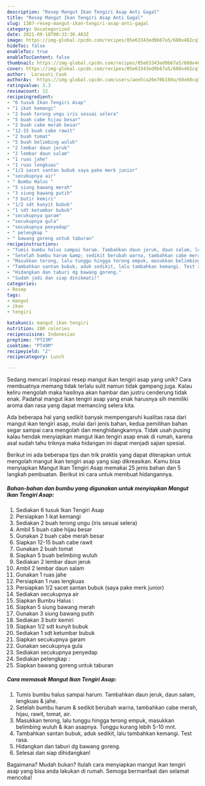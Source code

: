 ```yaml
---
description: "Resep Mangut Ikan Tengiri Asap Anti Gagal"
title: "Resep Mangut Ikan Tengiri Asap Anti Gagal"
slug: 1387-resep-mangut-ikan-tengiri-asap-anti-gagal
category: Uncategorized
date: 2021-09-18T00:33:30.483Z
image: https://img-global.cpcdn.com/recipes/05e63343ed9b67a5/680x482cq70/mangut-ikan-tengiri-asap-foto-resep-utama.jpg
hideToc: false
enableToc: true
enableTocContent: false
thumbnail: https://img-global.cpcdn.com/recipes/05e63343ed9b67a5/680x482cq70/mangut-ikan-tengiri-asap-foto-resep-utama.jpg
cover: https://img-global.cpcdn.com/recipes/05e63343ed9b67a5/680x482cq70/mangut-ikan-tengiri-asap-foto-resep-utama.jpg
author:  Larasati_Cook
authorAv:  https://img-global.cpcdn.com/users/aee5ca26e70b169a/60x60cq50/avatar.jpg
ratingvalue: 3.3
reviewcount: 12
recipeingredient:
- "6 tusuk Ikan Tengiri Asap"
- "1 ikat kemangi"
- "2 buah terong ungu iris sesuai selera"
- "5 buah cabe hijau besar"
- "2 buah cabe merah besar"
- "12-15 buah cabe rawit"
- "2 buah tomat"
- "5 buah belimbing wuluh"
- "2 lembar daun jeruk"
- "2 lembar daun salam"
- "1 ruas jahe"
- "1 ruas lengkuas"
- "1/2 sacet santan bubuk saya pake merk junior"
- "secukupnya air"
- " Bumbu Halus "
- "5 siung bawang merah"
- "3 siung bawang putih"
- "3 butir kemiri"
- "1/2 sdt kunyit bubuk"
- "1 sdt ketumbar bubuk"
- "secukupnya garam"
- "secukupnya gula"
- "secukupnya penyedap"
- " pelengkap "
- " bawang goreng untuk taburan"
recipeinstructions:
- "Tumis bumbu halus sampai harum. Tambahkan daun jeruk, daun salam, lengkuas &amp; jahe."
- "Setelah bumbu harum &amp; sedikit berubah warna, tambahkan cabe merah, hijau, rawit, tomat, air."
- "Masukkan terong, lalu tunggu hingga terong empuk, masukkan belimbing wuluh &amp; ikan asapnya. Tunggu kurang lebih 5-10 mnt."
- "Tambahkan santan bubuk, aduk sedikit, lalu tambahkan kemangi. Test rasa."
- "Hidangkan dan taburi dg bawang goreng."
- "Sudah jadi dan siap dinikmati!"
categories:
- Resep
tags:
- mangut
- ikan
- tengiri

katakunci: mangut ikan tengiri 
nutrition: 280 calories
recipecuisine: Indonesian
preptime: "PT23M"
cooktime: "PT49M"
recipeyield: "2"
recipecategory: Lunch

---
```



Sedang mencari inspirasi resep mangut ikan tengiri asap yang unik? Cara membuatnya memang tidak terlalu sulit namun tidak gampang juga. Kalau keliru mengolah maka hasilnya akan hambar dan justru cenderung tidak enak. Padahal mangut ikan tengiri asap yang enak harusnya sih memiliki aroma dan rasa yang dapat memancing selera kita.




Ada beberapa hal yang sedikit banyak mempengaruhi kualitas rasa dari mangut ikan tengiri asap, mulai dari jenis bahan, kedua pemilihan bahan segar sampai cara mengolah dan menghidangkannya. Tidak usah pusing kalau hendak menyiapkan mangut ikan tengiri asap enak di rumah, karena asal sudah tahu triknya maka hidangan ini dapat menjadi sajian spesial.


Berikut ini ada beberapa tips dan trik praktis yang dapat diterapkan untuk mengolah mangut ikan tengiri asap yang siap dikreasikan. Kamu bisa menyiapkan Mangut Ikan Tengiri Asap memakai 25 jenis bahan dan 5 langkah pembuatan. Berikut ini cara untuk membuat hidangannya.

<!--inarticleads1-->

##### Bahan-bahan dan bumbu yang digunakan untuk menyiapkan Mangut Ikan Tengiri Asap:

1. Sediakan 6 tusuk Ikan Tengiri Asap
1. Persiapkan 1 ikat kemangi
1. Sediakan 2 buah terong ungu (iris sesuai selera)
1. Ambil 5 buah cabe hijau besar
1. Gunakan 2 buah cabe merah besar
1. Siapkan 12-15 buah cabe rawit
1. Gunakan 2 buah tomat
1. Siapkan 5 buah belimbing wuluh
1. Sediakan 2 lembar daun jeruk
1. Ambil 2 lembar daun salam
1. Gunakan 1 ruas jahe
1. Persiapkan 1 ruas lengkuas
1. Persiapkan 1/2 sacet santan bubuk (saya pake merk junior)
1. Sediakan secukupnya air
1. Siapkan  Bumbu Halus :
1. Siapkan 5 siung bawang merah
1. Gunakan 3 siung bawang putih
1. Sediakan 3 butir kemiri
1. Siapkan 1/2 sdt kunyit bubuk
1. Sediakan 1 sdt ketumbar bubuk
1. Siapkan secukupnya garam
1. Gunakan secukupnya gula
1. Sediakan secukupnya penyedap
1. Sediakan  pelengkap :
1. Siapkan  bawang goreng untuk taburan




<!--inarticleads2-->

##### Cara memasak Mangut Ikan Tengiri Asap:

1. Tumis bumbu halus sampai harum. Tambahkan daun jeruk, daun salam, lengkuas &amp; jahe.
1. Setelah bumbu harum &amp; sedikit berubah warna, tambahkan cabe merah, hijau, rawit, tomat, air.
1. Masukkan terong, lalu tunggu hingga terong empuk, masukkan belimbing wuluh &amp; ikan asapnya. Tunggu kurang lebih 5-10 mnt.
1. Tambahkan santan bubuk, aduk sedikit, lalu tambahkan kemangi. Test rasa.
1. Hidangkan dan taburi dg bawang goreng.
1. Selesai dan siap dihidangkan!



Bagaimana? Mudah bukan? Itulah cara menyiapkan mangut ikan tengiri asap yang bisa anda lakukan di rumah. Semoga bermanfaat dan selamat mencoba!
